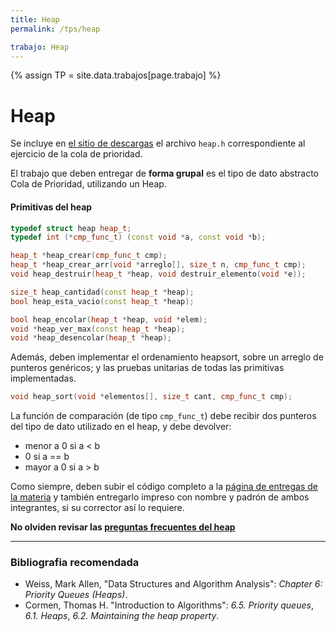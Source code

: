 ```yaml
---
title: Heap
permalink: /tps/heap

trabajo: Heap
---
```

{% assign TP = site.data.trabajos[page.trabajo] %}

Heap
=============

Se incluye en [el sitio de descargas]({{site.skel}}) el archivo `heap.h` correspondiente al ejercicio de la cola de prioridad.

El trabajo que deben entregar de **forma grupal** es el tipo de dato abstracto Cola de Prioridad, utilizando un Heap.

#### Primitivas del heap
``` cpp
typedef struct heap heap_t;
typedef int (*cmp_func_t) (const void *a, const void *b);

heap_t *heap_crear(cmp_func_t cmp);
heap_t *heap_crear_arr(void *arreglo[], size_t n, cmp_func_t cmp);
void heap_destruir(heap_t *heap, void destruir_elemento(void *e));

size_t heap_cantidad(const heap_t *heap);
bool heap_esta_vacio(const heap_t *heap);

bool heap_encolar(heap_t *heap, void *elem);
void *heap_ver_max(const heap_t *heap);
void *heap_desencolar(heap_t *heap);
```
Además, deben implementar el ordenamiento heapsort, sobre un arreglo de punteros genéricos; y las pruebas unitarias de todas las primitivas implementadas.
``` cpp
void heap_sort(void *elementos[], size_t cant, cmp_func_t cmp);
```
La función de comparación (de tipo `cmp_func_t`) debe recibir dos punteros del tipo de dato utilizado en el heap, y debe devolver:
*   menor a 0  si  a < b  
*   0      si  a == b  
*   mayor a 0  si  a > b  

Como siempre, deben subir el código completo a la [página de entregas de la materia]({{site.entregas}}) y también entregarlo impreso con nombre y padrón de ambos integrantes, si su corrector así lo requiere.

**No olviden revisar las [preguntas frecuentes del heap](/algo2/faq/heap)**

---
### Bibliografia recomendada
* Weiss, Mark Allen, "Data Structures and Algorithm Analysis": *Chapter 6: Priority Queues (Heaps)*.
* Cormen, Thomas H. "Introduction to Algorithms": *6.5. Priority queues*, *6.1. Heaps*, *6.2. Maintaining the heap property*. 
